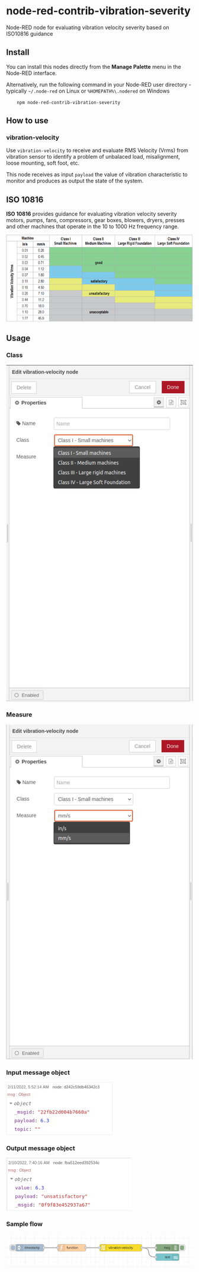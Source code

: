 # node-red-contrib-vibration-severity
Node-RED node for evaluating vibration velocity severity based on ISO10816 guidance

## Install
You can install this nodes directly from the **Manage Palette** menu in the Node-RED interface.

Alternatively, run the following command in your Node-RED user directory - typically `~/.node-red` on Linux or `%HOMEPATH%\.nodered` on Windows

        npm node-red-contrib-vibration-severity

## How to use

### vibration-velocity
Use `vibration-velocity` to receive and evaluate RMS Velocity (Vrms) from vibration sensor to identify a problem of unbalaced load, misalignment, loose mounting, soft foot, etc.

This node receives as input `payload` the value of vibration characteristic to monitor and produces as output the state of the system.

## ISO 10816
**ISO 10816** provides guidance for evaluating vibration velocity severity motors, pumps, fans, compressors, gear boxes, blowers, dryers, presses and other machines that operate in the 10 to 1000 Hz frequency range.

![data-config](docs/iso10816.png)

## Usage

### Class
![data-config](docs/class-conf.png)

### Measure
![data-config](docs/measure-config.png)

### Input message object 
![data-config](docs/input-config.png)

### Output message object 
![data-config](docs/message-format.png)

### Sample flow
![sample-flow](docs/sample-flow.png)


